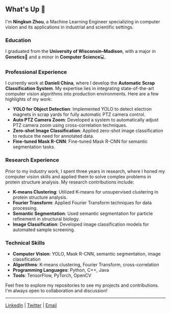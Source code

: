 ## What's Up 👋

I'm **Ningkun Zhou**, a Machine Learning Engineer specializing in computer vision and its applications in industrial and scientific settings.

### Education

I graduated from the **University of Wisconsin–Madison**, with a major in **Genetics**🧬 and a minor in **Computer Science**💻.

### Professional Experience

I currently work at **Danieli China**, where I develop the **Automatic Scrap Classification System**. My expertise lies in integrating state-of-the-art computer vision algorithms into production environments. Here are a few highlights of my work:

- **YOLO for Object Detection**: Implemented YOLO to detect electron magnets in scrap yards for fully automatic PTZ camera control.
- **Auto PTZ Camera Zoom**: Developed a system to automatically adjust PTZ camera zoom using cross-correlation techniques.
- **Zero-shot Image Classification**: Applied zero-shot image classification to reduce the need for annotated data.
- **Fine-tuned Mask R-CNN**: Fine-tuned Mask R-CNN for semantic segmentation tasks.

### Research Experience

Prior to my industry work, I spent three years in research, where I honed my computer vision skills and applied them to solve complex problems in protein structure analysis. My research contributions include:

- **K-means Clustering**: Utilized K-means for unsupervised clustering in protein structure analysis.
- **Fourier Transform**: Applied Fourier Transform techniques for data processing.
- **Semantic Segmentation**: Used semantic segmentation for particle refinement in structural biology.
- **Image Classification**: Developed image classification models for automated sample screening.

### Technical Skills

- **Computer Vision**: YOLO, Mask R-CNN, semantic segmentation, image classification
- **Algorithms**: K-means clustering, Fourier Transform, cross-correlation
- **Programming Languages**: Python, C++, Java
- **Tools**: TensorFlow, PyTorch, OpenCV

Feel free to explore my repositories to see my projects and contributions. I'm always open to collaboration and discussion!

---

[LinkedIn](https://www.linkedin.com/in/yourprofile) | [Twitter](https://twitter.com/yourprofile) | [Email](mailto:your.email@example.com)
